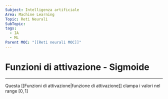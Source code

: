 ```yaml
---
Subject: Intelligenza artificiale
Area: Machine Learning
Topic: Reti Neurali
SubTopic: 
tags:
  - IA
  - ML
Parent MOC: "[[Reti neurali MOC]]"
---
```

# Funzioni di attivazione - Sigmoide
---

Questa [[Funzioni di attivazione|funzione di attivazione]] clampa i valori nel range $[0,1]$